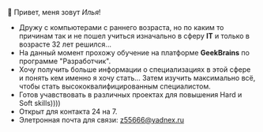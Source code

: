 👋 Привет, меня зовут *Илья*!    
* Дружу с компьютерами с раннего возраста, но по каким то причинам так и не пошел учиться изначально в сферу **IT** и только в возрасте 32 лет решился...  
* На данный момент прохожу обучение на платформе **GeekBrains** по программе "Разработчик".  
* Хочу получить больше информации о специализациях в этой сфере и понять кем именно я хочу стать... Затем изучить максимально всё, чтобы стать высококвалифицированным специалистом. 
* Готов учавствовать в различных проектах для повышения Hard и Soft skills))))  
* Открыт для контакта 24 на 7.  
* Элетронная почта для связи: z55666@yadnex.ru
